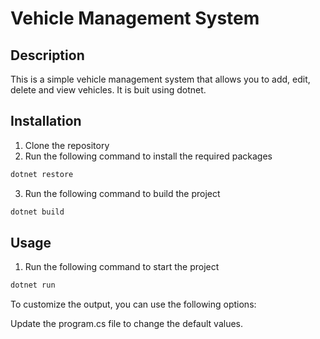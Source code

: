# Vehicle Management System

## Description

This is a simple vehicle management system that allows you to add, edit, delete and view vehicles. It is buit using dotnet.

## Installation

1. Clone the repository
2. Run the following command to install the required packages
```bash
dotnet restore
```
3. Run the following command to build the project
```bash
dotnet build
```

## Usage

1. Run the following command to start the project
```bash
dotnet run
```
To customize the output, you can use the following options:

Update the program.cs file to change the default values.

